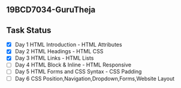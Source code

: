 ## 19BCD7034-GuruTheja
## Task Status
  - [x] Day 1 HTML Introduction - HTML Attributes
  - [x] Day 2 HTML Headings - HTML CSS
  - [x] Day 3 HTML Links - HTML Lists
  - [ ] Day 4 HTML Block & Inline - HTML Responsive
  - [ ] Day 5 HTML Forms and CSS Syntax - CSS Padding
  - [ ] Day 6 CSS Position,Navigation,Dropdown,Forms,Website Layout
